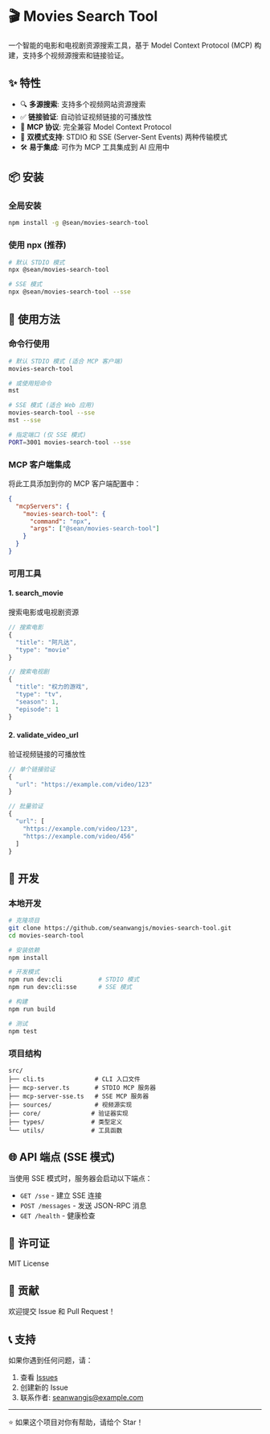 # 🎬 Movies Search Tool

一个智能的电影和电视剧资源搜索工具，基于 Model Context Protocol (MCP) 构建，支持多个视频源搜索和链接验证。

## ✨ 特性

- 🔍 **多源搜索**: 支持多个视频网站资源搜索
- ✅ **链接验证**: 自动验证视频链接的可播放性
- 🚀 **MCP 协议**: 完全兼容 Model Context Protocol
- 📡 **双模式支持**: STDIO 和 SSE (Server-Sent Events) 两种传输模式
- 🛠️ **易于集成**: 可作为 MCP 工具集成到 AI 应用中

## 📦 安装

### 全局安装

```bash
npm install -g @sean/movies-search-tool
```

### 使用 npx (推荐)

```bash
# 默认 STDIO 模式
npx @sean/movies-search-tool

# SSE 模式
npx @sean/movies-search-tool --sse
```

## 🚀 使用方法

### 命令行使用

```bash
# 默认 STDIO 模式 (适合 MCP 客户端)
movies-search-tool

# 或使用短命令
mst

# SSE 模式 (适合 Web 应用)
movies-search-tool --sse
mst --sse

# 指定端口 (仅 SSE 模式)
PORT=3001 movies-search-tool --sse
```

### MCP 客户端集成

将此工具添加到你的 MCP 客户端配置中：

```json
{
  "mcpServers": {
    "movies-search-tool": {
      "command": "npx",
      "args": ["@sean/movies-search-tool"]
    }
  }
}
```

### 可用工具

#### 1. search_movie

搜索电影或电视剧资源

```typescript
// 搜索电影
{
  "title": "阿凡达",
  "type": "movie"
}

// 搜索电视剧
{
  "title": "权力的游戏",
  "type": "tv",
  "season": 1,
  "episode": 1
}
```

#### 2. validate_video_url

验证视频链接的可播放性

```typescript
// 单个链接验证
{
  "url": "https://example.com/video/123"
}

// 批量验证
{
  "url": [
    "https://example.com/video/123",
    "https://example.com/video/456"
  ]
}
```

## 🔧 开发

### 本地开发

```bash
# 克隆项目
git clone https://github.com/seanwangjs/movies-search-tool.git
cd movies-search-tool

# 安装依赖
npm install

# 开发模式
npm run dev:cli          # STDIO 模式
npm run dev:cli:sse      # SSE 模式

# 构建
npm run build

# 测试
npm test
```

### 项目结构

```
src/
├── cli.ts              # CLI 入口文件
├── mcp-server.ts       # STDIO MCP 服务器
├── mcp-server-sse.ts   # SSE MCP 服务器
├── sources/            # 视频源实现
├── core/              # 验证器实现
├── types/             # 类型定义
└── utils/             # 工具函数
```

## 🌐 API 端点 (SSE 模式)

当使用 SSE 模式时，服务器会启动以下端点：

- `GET /sse` - 建立 SSE 连接
- `POST /messages` - 发送 JSON-RPC 消息
- `GET /health` - 健康检查

## 📄 许可证

MIT License

## 🤝 贡献

欢迎提交 Issue 和 Pull Request！

## 📞 支持

如果你遇到任何问题，请：

1. 查看 [Issues](https://github.com/seanwangjs/movies-search-tool/issues)
2. 创建新的 Issue
3. 联系作者: seanwangjs@example.com

---

⭐ 如果这个项目对你有帮助，请给个 Star！
